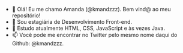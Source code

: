 - 👋 Olá! Eu me chamo Amanda (@kmandzzz). Bem vind@ ao meu repositório!
- 👀 Sou estagiária de Desenvolvimento Front-end.
- 🌱 Estudo atualmente HTML, CSS, JavaScript e às vezes Java.
- 📫 Você pode me encontrar no Twitter pelo mesmo nome daqui do Github: @kmandzzz.

<!---
kmandzzz/kmandzzz is a ✨ special ✨ repository because its `README.md` (this file) appears on your GitHub profile.
You can click the Preview link to take a look at your changes.
--->
